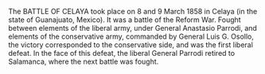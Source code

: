 The BATTLE OF CELAYA took place on 8 and 9 March 1858 in Celaya (in the state of Guanajuato, Mexico). It was a battle of the Reform War. Fought between elements of the liberal army, under General Anastasio Parrodi, and elements of the conservative army, commanded by General Luis G. Osollo, the victory corresponded to the conservative side, and was the first liberal defeat. In the face of this defeat, the liberal General Parrodi retired to Salamanca, where the next battle was fought.

